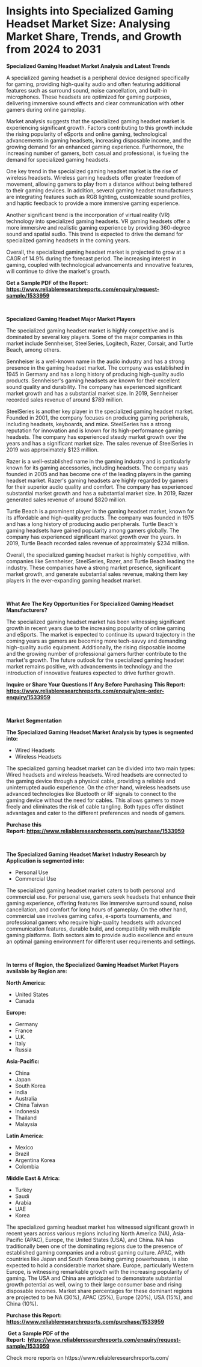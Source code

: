 <p><h1>Insights into Specialized Gaming Headset Market Size: Analysing Market Share, Trends, and Growth from 2024 to 2031</h1></p><p><strong>Specialized Gaming Headset Market Analysis and Latest Trends</strong></p>
<p><p>A specialized gaming headset is a peripheral device designed specifically for gaming, providing high-quality audio and often featuring additional features such as surround sound, noise cancellation, and built-in microphones. These headsets are optimized for gaming purposes, delivering immersive sound effects and clear communication with other gamers during online gameplay.</p><p>Market analysis suggests that the specialized gaming headset market is experiencing significant growth. Factors contributing to this growth include the rising popularity of eSports and online gaming, technological advancements in gaming headsets, increasing disposable income, and the growing demand for an enhanced gaming experience. Furthermore, the increasing number of gamers, both casual and professional, is fueling the demand for specialized gaming headsets.</p><p>One key trend in the specialized gaming headset market is the rise of wireless headsets. Wireless gaming headsets offer greater freedom of movement, allowing gamers to play from a distance without being tethered to their gaming devices. In addition, several gaming headset manufacturers are integrating features such as RGB lighting, customizable sound profiles, and haptic feedback to provide a more immersive gaming experience.</p><p>Another significant trend is the incorporation of virtual reality (VR) technology into specialized gaming headsets. VR gaming headsets offer a more immersive and realistic gaming experience by providing 360-degree sound and spatial audio. This trend is expected to drive the demand for specialized gaming headsets in the coming years.</p><p>Overall, the specialized gaming headset market is projected to grow at a CAGR of 14.9% during the forecast period. The increasing interest in gaming, coupled with technological advancements and innovative features, will continue to drive the market's growth.</p></p>
<p><strong>Get a Sample PDF of the Report:&nbsp; <a href="https://www.reliableresearchreports.com/enquiry/request-sample/1533959">https://www.reliableresearchreports.com/enquiry/request-sample/1533959</a></strong></p>
<p>&nbsp;</p>
<p><strong>Specialized Gaming Headset Major Market Players</strong></p>
<p><p>The specialized gaming headset market is highly competitive and is dominated by several key players. Some of the major companies in this market include Sennheiser, SteelSeries, Logitech, Razer, Corsair, and Turtle Beach, among others.</p><p>Sennheiser is a well-known name in the audio industry and has a strong presence in the gaming headset market. The company was established in 1945 in Germany and has a long history of producing high-quality audio products. Sennheiser's gaming headsets are known for their excellent sound quality and durability. The company has experienced significant market growth and has a substantial market size. In 2019, Sennheiser recorded sales revenue of around $789 million.</p><p>SteelSeries is another key player in the specialized gaming headset market. Founded in 2001, the company focuses on producing gaming peripherals, including headsets, keyboards, and mice. SteelSeries has a strong reputation for innovation and is known for its high-performance gaming headsets. The company has experienced steady market growth over the years and has a significant market size. The sales revenue of SteelSeries in 2019 was approximately $123 million.</p><p>Razer is a well-established name in the gaming industry and is particularly known for its gaming accessories, including headsets. The company was founded in 2005 and has become one of the leading players in the gaming headset market. Razer's gaming headsets are highly regarded by gamers for their superior audio quality and comfort. The company has experienced substantial market growth and has a substantial market size. In 2019, Razer generated sales revenue of around $820 million.</p><p>Turtle Beach is a prominent player in the gaming headset market, known for its affordable and high-quality products. The company was founded in 1975 and has a long history of producing audio peripherals. Turtle Beach's gaming headsets have gained popularity among gamers globally. The company has experienced significant market growth over the years. In 2019, Turtle Beach recorded sales revenue of approximately $234 million.</p><p>Overall, the specialized gaming headset market is highly competitive, with companies like Sennheiser, SteelSeries, Razer, and Turtle Beach leading the industry. These companies have a strong market presence, significant market growth, and generate substantial sales revenue, making them key players in the ever-expanding gaming headset market.</p></p>
<p>&nbsp;</p>
<p><strong>What Are The Key Opportunities For Specialized Gaming Headset Manufacturers?</strong></p>
<p><p>The specialized gaming headset market has been witnessing significant growth in recent years due to the increasing popularity of online gaming and eSports. The market is expected to continue its upward trajectory in the coming years as gamers are becoming more tech-savvy and demanding high-quality audio equipment. Additionally, the rising disposable income and the growing number of professional gamers further contribute to the market's growth. The future outlook for the specialized gaming headset market remains positive, with advancements in technology and the introduction of innovative features expected to drive further growth.</p></p>
<p><strong>Inquire or Share Your Questions If Any Before Purchasing This Report: <a href="https://www.reliableresearchreports.com/enquiry/pre-order-enquiry/1533959">https://www.reliableresearchreports.com/enquiry/pre-order-enquiry/1533959</a></strong></p>
<p>&nbsp;</p>
<p><strong>Market Segmentation</strong></p>
<p><strong>The Specialized Gaming Headset Market Analysis by types is segmented into:</strong></p>
<p><ul><li>Wired Headsets</li><li>Wireless Headsets</li></ul></p>
<p><p>The specialized gaming headset market can be divided into two main types: Wired headsets and wireless headsets. Wired headsets are connected to the gaming device through a physical cable, providing a reliable and uninterrupted audio experience. On the other hand, wireless headsets use advanced technologies like Bluetooth or RF signals to connect to the gaming device without the need for cables. This allows gamers to move freely and eliminates the risk of cable tangling. Both types offer distinct advantages and cater to the different preferences and needs of gamers.</p></p>
<p><strong>Purchase this Report:&nbsp;<a href="https://www.reliableresearchreports.com/purchase/1533959">https://www.reliableresearchreports.com/purchase/1533959</a></strong></p>
<p>&nbsp;</p>
<p><strong>The Specialized Gaming Headset Market Industry Research by Application is segmented into:</strong></p>
<p><ul><li>Personal Use</li><li>Commercial Use</li></ul></p>
<p><p>The specialized gaming headset market caters to both personal and commercial use. For personal use, gamers seek headsets that enhance their gaming experience, offering features like immersive surround sound, noise cancellation, and comfort for long hours of gameplay. On the other hand, commercial use involves gaming cafes, e-sports tournaments, and professional gamers who require high-quality headsets with advanced communication features, durable build, and compatibility with multiple gaming platforms. Both sectors aim to provide audio excellence and ensure an optimal gaming environment for different user requirements and settings.</p></p>
<p>&nbsp;</p>
<p><strong>In terms of Region, the Specialized Gaming Headset Market Players available by Region are:</strong></p>
<p>
    <p> <strong> North America: </strong>
        <ul>
            <li>United States</li>
            <li>Canada</li>
        </ul>
        </p> 
    <p> <strong> Europe: </strong>
        <ul>
            <li>Germany</li>
            <li>France</li>
            <li>U.K.</li>
            <li>Italy</li>
            <li>Russia</li>
        </ul>
        </p> 
    <p> <strong> Asia-Pacific: </strong>
        <ul>
            <li>China</li>
            <li>Japan</li>
            <li>South Korea</li>
            <li>India</li>
            <li>Australia</li>
            <li>China Taiwan</li>
            <li>Indonesia</li>
            <li>Thailand</li>
            <li>Malaysia</li>
        </ul>
        </p> 
    <p> <strong> Latin America: </strong>
        <ul>
            <li>Mexico</li>
            <li>Brazil</li>
            <li>Argentina Korea</li>
            <li>Colombia</li>
        </ul>
        </p> 
    <p> <strong> Middle East & Africa: </strong>
        <ul>
            <li>Turkey</li>
            <li>Saudi</li>
            <li>Arabia</li>
            <li>UAE</li>
            <li>Korea</li>
        </ul>
    </p>
    </p>
<p><p>The specialized gaming headset market has witnessed significant growth in recent years across various regions including North America (NA), Asia-Pacific (APAC), Europe, the United States (USA), and China. NA has traditionally been one of the dominating regions due to the presence of established gaming companies and a robust gaming culture. APAC, with countries like Japan and South Korea being gaming powerhouses, is also expected to hold a considerable market share. Europe, particularly Western Europe, is witnessing remarkable growth with the increasing popularity of gaming. The USA and China are anticipated to demonstrate substantial growth potential as well, owing to their large consumer base and rising disposable incomes. Market share percentages for these dominant regions are projected to be NA (30%), APAC (25%), Europe (20%), USA (15%), and China (10%).</p></p>
<p><strong>Purchase this Report: <a href="https://www.reliableresearchreports.com/purchase/1533959">https://www.reliableresearchreports.com/purchase/1533959</a></strong></p>
<p>&nbsp;<strong>Get a Sample PDF of the Report:&nbsp;&nbsp;<a href="https://www.reliableresearchreports.com/enquiry/request-sample/1533959">https://www.reliableresearchreports.com/enquiry/request-sample/1533959</a></strong></p>
<p><strong></strong></p>
<p>Check more reports on https://www.reliableresearchreports.com/</p>